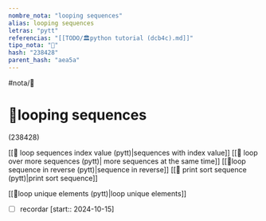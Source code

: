 ```yaml
---
nombre_nota: "looping sequences"
alias: looping sequences
letras: "pytt"
referencias: "[[TODO/🏛️python tutorial (dcb4c).md]]"
tipo_nota: "📑"
hash: "238428"
parent_hash: "aea5a"
---
```


#nota/📑

# 📑looping sequences
<div class="hash">(238428)</div>





[[📑 loop sequences index value (pytt)|sequences with index value]]
[[📑 loop over more sequences (pytt)| more sequences at the same time]]
[[📑loop sequence in reverse (pytt)|sequence in reverse]]
[[📑 print sort sequence (pytt)|print sort sequence]]

[[📑loop unique elements (pytt)|loop unique elements]]


- [ ] recordar  [start:: 2024-10-15]